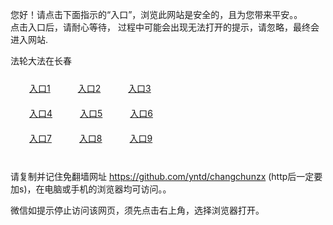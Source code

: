 您好！请点击下面指示的“入口”，浏览此网站是安全的，且为您带来平安。。 <br/>
点击入口后，请耐心等待， 过程中可能会出现无法打开的提示，请忽略，最终会进入网站. </br>

法轮大法在长春<br/>
<div style="padding:10px"><a style="margin:20px" target="_blank" href="https://d25m4j9lrmat12.cloudfront.net/2Qpsp?mqofionh" id="ccLink1" rel="nofollow">入口1</a> <a target="_blank" style="margin:20px" href="https://d72ddk5x2kipq.cloudfront.net/2Qpsp?pbpmro" id="ccLink2" rel="nofollow">入口2</a> <a style="margin:20px" target="_blank" href="https://d3n2a4l77yvxnd.cloudfront.net/2Qpsp?mwwjaqck" id="ccLink3" rel="nofollow">入口3</a></div>

<div style="padding:10px" ><a style="margin:20px" target="_blank" href="https://d25m4j9lrmat12.cloudfront.net/2Qpsp?mqofionh" id="ccLink4" rel="nofollow">入口4</a> <a style="margin:20px" href="https://d72ddk5x2kipq.cloudfront.net/2Qpsp?pbpmro" target="_blank" id="ccLink5" rel="nofollow">入口5</a> <a style="margin:20px" href="https://d3n2a4l77yvxnd.cloudfront.net/2Qpsp?mwwjaqck" target="_blank" id="ccLink6" rel="nofollow">入口6</a></div>

<div style="padding:10px"><a style="margin:20px" target="_blank" href="https://d25m4j9lrmat12.cloudfront.net/2Qpsp?mqofionh" id="ccLink7" rel="nofollow">入口7</a> <a style="margin:20px" href="https://d72ddk5x2kipq.cloudfront.net/2Qpsp?pbpmro" target="_blank" id="ccLink8" rel="nofollow">入口8</a> <a style="margin:20px" target="_blank" href="https://d3n2a4l77yvxnd.cloudfront.net/2Qpsp?mwwjaqck" id="ccLink9" rel="nofollow">入口9</a></div>

<br/>



请复制并记住免翻墙网址 https://github.com/yntd/changchunzx (http后一定要加s)，在电脑或手机的浏览器均可访问。。<br/>

微信如提示停止访问该网页，须先点击右上角，选择浏览器打开。
